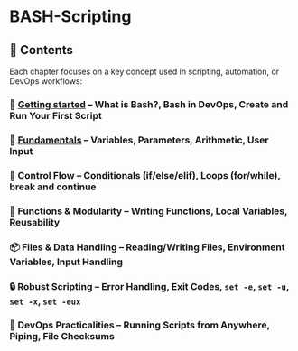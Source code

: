 # BASH-Scripting

## 📂 Contents

Each chapter focuses on a key concept used in scripting, automation, or DevOps workflows:

### 📘 [Getting started](https://github.com/Endrit-Selita/BASH-Scripting/blob/main/Getting%20Started.md) – What is Bash?, Bash in DevOps, Create and Run Your First Script

### 🧠 [Fundamentals](https://github.com/Endrit-Selita/BASH-Scripting/blob/main/Fundamentals.md) – Variables, Parameters, Arithmetic, User Input

### 🔁 Control Flow – Conditionals (if/else/elif), Loops (for/while), break and continue

### 🧰 Functions & Modularity – Writing Functions, Local Variables, Reusability

### 📦 Files & Data Handling – Reading/Writing Files, Environment Variables, Input Handling

### 🔒 Robust Scripting – Error Handling, Exit Codes, `set -e`, `set -u`, `set -x`, `set -eux`

### 🚀 DevOps Practicalities – Running Scripts from Anywhere, Piping, File Checksums
